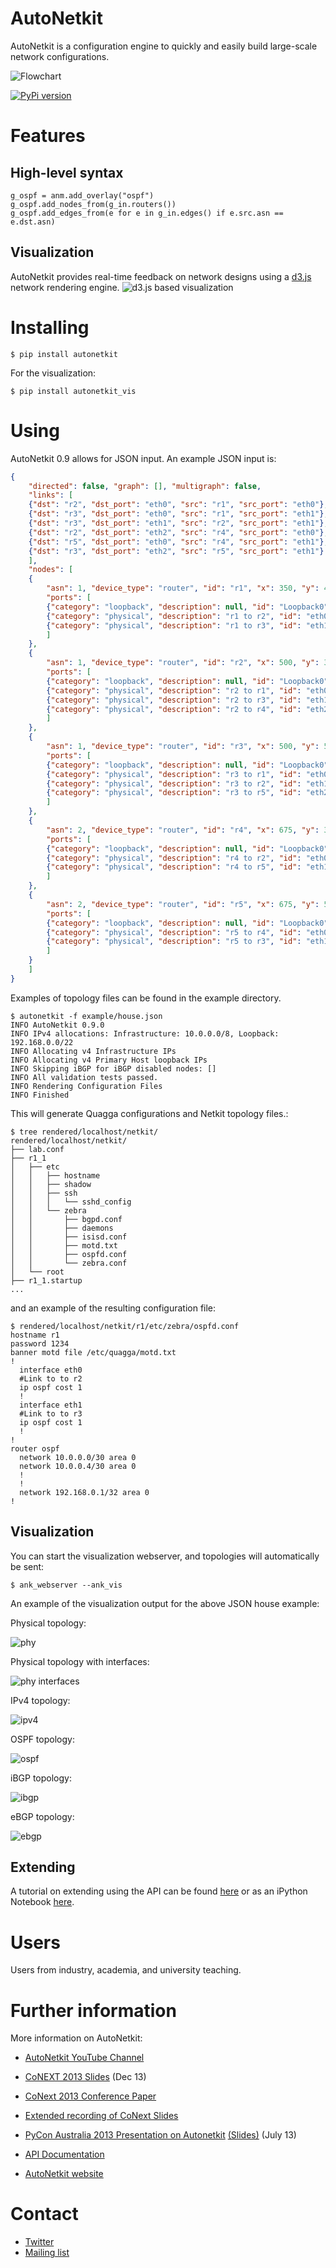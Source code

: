 # AutoNetkit

AutoNetkit is a configuration engine to quickly and easily build large-scale network configurations.

![Flowchart](http://sk2.github.io/autonetkit/img/flowchart.png)

[![PyPi version](https://pypip.in/v/autonetkit/badge.png)](https://crate.io/packages/autonetkit/)

# Features

## High-level syntax

    g_ospf = anm.add_overlay("ospf")
    g_ospf.add_nodes_from(g_in.routers())
    g_ospf.add_edges_from(e for e in g_in.edges() if e.src.asn == e.dst.asn)

## Visualization

AutoNetkit provides real-time feedback on network designs using a [d3.js](http://d3js.org) network rendering engine.
![d3.js based visualization](http://sk2.github.io/autonetkit/img/ank_vis.png)

# Installing

    $ pip install autonetkit

For the visualization:

    $ pip install autonetkit_vis

# Using

AutoNetkit 0.9 allows for JSON input. An example JSON input is:

```JSON
{
    "directed": false, "graph": [], "multigraph": false,
    "links": [
    {"dst": "r2", "dst_port": "eth0", "src": "r1", "src_port": "eth0"},
    {"dst": "r3", "dst_port": "eth0", "src": "r1", "src_port": "eth1"},
    {"dst": "r3", "dst_port": "eth1", "src": "r2", "src_port": "eth1"},
    {"dst": "r2", "dst_port": "eth2", "src": "r4", "src_port": "eth0"},
    {"dst": "r5", "dst_port": "eth0", "src": "r4", "src_port": "eth1"},
    {"dst": "r3", "dst_port": "eth2", "src": "r5", "src_port": "eth1"}
    ],
    "nodes": [
    {
        "asn": 1, "device_type": "router", "id": "r1", "x": 350, "y": 400,
        "ports": [
        {"category": "loopback", "description": null, "id": "Loopback0"},
        {"category": "physical", "description": "r1 to r2", "id": "eth0"},
        {"category": "physical", "description": "r1 to r3", "id": "eth1"}
        ]
    },
    {
        "asn": 1, "device_type": "router", "id": "r2", "x": 500, "y": 300,
        "ports": [
        {"category": "loopback", "description": null, "id": "Loopback0"},
        {"category": "physical", "description": "r2 to r1", "id": "eth0"},
        {"category": "physical", "description": "r2 to r3", "id": "eth1"},
        {"category": "physical", "description": "r2 to r4", "id": "eth2"}
        ]
    },
    {
        "asn": 1, "device_type": "router", "id": "r3", "x": 500, "y": 500,
        "ports": [
        {"category": "loopback", "description": null, "id": "Loopback0"},
        {"category": "physical", "description": "r3 to r1", "id": "eth0"},
        {"category": "physical", "description": "r3 to r2", "id": "eth1"},
        {"category": "physical", "description": "r3 to r5", "id": "eth2"}
        ]
    },
    {
        "asn": 2, "device_type": "router", "id": "r4", "x": 675, "y": 300,
        "ports": [
        {"category": "loopback", "description": null, "id": "Loopback0"},
        {"category": "physical", "description": "r4 to r2", "id": "eth0"},
        {"category": "physical", "description": "r4 to r5", "id": "eth1"}
        ]
    },
    {
        "asn": 2, "device_type": "router", "id": "r5", "x": 675, "y": 500,
        "ports": [
        {"category": "loopback", "description": null, "id": "Loopback0"},
        {"category": "physical", "description": "r5 to r4", "id": "eth0"},
        {"category": "physical", "description": "r5 to r3", "id": "eth1"}
        ]
    }
    ]
}
```

Examples of topology files can be found in the example directory.

    $ autonetkit -f example/house.json
    INFO AutoNetkit 0.9.0
    INFO IPv4 allocations: Infrastructure: 10.0.0.0/8, Loopback: 192.168.0.0/22
    INFO Allocating v4 Infrastructure IPs
    INFO Allocating v4 Primary Host loopback IPs
    INFO Skipping iBGP for iBGP disabled nodes: []
    INFO All validation tests passed.
    INFO Rendering Configuration Files
    INFO Finished


This will generate Quagga configurations and Netkit topology files.:

    $ tree rendered/localhost/netkit/
    rendered/localhost/netkit/
    ├── lab.conf
    ├── r1_1
    │   ├── etc
    │   │   ├── hostname
    │   │   ├── shadow
    │   │   ├── ssh
    │   │   │   └── sshd_config
    │   │   └── zebra
    │   │       ├── bgpd.conf
    │   │       ├── daemons
    │   │       ├── isisd.conf
    │   │       ├── motd.txt
    │   │       ├── ospfd.conf
    │   │       └── zebra.conf
    │   └── root
    ├── r1_1.startup
    ...

and an example of the resulting configuration file:

    $ rendered/localhost/netkit/r1/etc/zebra/ospfd.conf
    hostname r1
    password 1234
    banner motd file /etc/quagga/motd.txt
    !
      interface eth0
      #Link to to r2
      ip ospf cost 1
      !
      interface eth1
      #Link to to r3
      ip ospf cost 1
      !
    !
    router ospf
      network 10.0.0.0/30 area 0
      network 10.0.0.4/30 area 0
      !
      !
      network 192.168.0.1/32 area 0
    !



## Visualization
You can start the visualization webserver, and topologies will automatically be sent:

    $ ank_webserver --ank_vis

An example of the visualization output for the above JSON house example:

Physical topology:

![phy](http://sk2.github.io/autonetkit/json_house/phy.png)

Physical topology with interfaces:

![phy interfaces](http://sk2.github.io/autonetkit/json_house/phy_int.png)


IPv4 topology:

![ipv4](http://sk2.github.io/autonetkit/json_house/ipv4.png)

OSPF topology:

![ospf](http://sk2.github.io/autonetkit/json_house/ospf.png)

iBGP topology:

![ibgp](http://sk2.github.io/autonetkit/json_house/ibgp.png)

eBGP topology:

![ebgp](http://sk2.github.io/autonetkit/json_house/ebgp.png)


## Extending
A tutorial on extending using the API can be found [here](http://sk2.github.io/autonetkit/tutorial/extending.html) or as an iPython Notebook  [here](http://sk2.github.io/autonetkit/tutorial/extending.ipynb).


# Users

Users from industry, academia, and university teaching.

# Further information

More information on AutoNetkit:

*  [AutoNetkit YouTube Channel](http://www.youtube.com/autonetkit)
*  [CoNEXT 2013 Slides](https://db.tt/JkRrU5q5) (Dec 13)
*  [CoNext 2013 Conference Paper](http://conferences.sigcomm.org/co-next/2013/program/p235.pdf)
*  [Extended recording of CoNext Slides](https://www.youtube.com/watch?v=0W73HLdlwOs)
*  [PyCon Australia 2013 Presentation on Autonetkit](http://t.co/H4NWROoAJK) [(Slides)](http://t.co/x0NXLMATEq) (July 13)

*  [API Documentation](https://autonetkit.readthedocs.org/)
*  [AutoNetkit website](http://www.autonetkit.org)

# Contact
*  [Twitter](https://twitter.com/autonetkit)
*  [Mailing list](https://groups.google.com/group/autonetkit)

